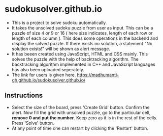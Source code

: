 # sudokusolver.github.io
- This is a project to solve sudoku automatically.
- It takes the unsolved sudoku puzzle from user as input. This can be a puzzle of size 4 or 9 or 16 ( here size indicates, length of each row or length of each column ). This does some operations in the backend and display the solved puzzle. If there exists no solution, a statement "No solution exists!" will be shown as alert message.
- It has beeen created using JavaScript, HTML and CSS mainly. This solves the puzzle with the help of backtracking algorithm. The backtracking algorithm implemented in C++ and JavaScript languages has also been uploaded seperately.
- The link for users is given here,
https://madhumanti-gh.github.io/sudokusolver.github.io/ 

## Instructions
- Select the size of the board, press 'Create Grid' button. Confirm the alert. Now fill the grid with unsolved puzzle, go to the particular cell, **remove 0 and put the number**. Keep zero as it is in the rest of the cells. Press 'Solve' button.
- At any point of time one can restart by clicking the 'Restart' button.
